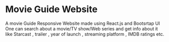 #                            Movie Guide Website

A movie Guide Responsive Website made using React.js and Bootsrtap UI
One can search about a movie/TV show/Web series and get info about it like Starcast , trailer , year of launch , streaming platform , IMDB ratings etc.

